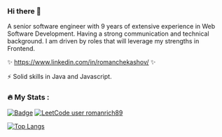### Hi there 👋
A senior software engineer with 9 years of extensive experience in Web Software Development. Having a strong communication and technical background. I am driven by roles that will leverage my strengths in Frontend.

✨ https://www.linkedin.com/in/romanchekashov/ ✨

⚡ Solid skills in Java and Javascript.

### :fire: My Stats :
[![Badge](https://cp-logo.vercel.app/codeforces/romanrich89)](https://codeforces.com/profile/romanrich89)
[![LeetCode user romanrich89](https://img.shields.io/badge/dynamic/json?style=flat&labelColor=black&color=%23ffa116&label=Solved&query=solvedOverTotal&url=https%3A%2F%2Fleetcode-badge.vercel.app%2Fapi%2Fusers%2Fromanrich89&logo=leetcode&logoColor=yellow)](https://leetcode.com/romanrich89/)

[![Top Langs](https://github-readme-stats.vercel.app/api/top-langs/?username=romanchekashov&layout=compact&theme=vision-friendly-dark)](https://github.com/anuraghazra/github-readme-stats)

<!--
**romanchekashov/romanchekashov** is a ✨ _special_ ✨ repository because its `README.md` (this file) appears on your GitHub profile.

Here are some ideas to get you started:

- 🔭 I’m currently working on ...
- 🌱 I’m currently learning ...
- 👯 I’m looking to collaborate on ...
- 🤔 I’m looking for help with ...
- 💬 Ask me about ...
- 📫 How to reach me: ...
- 😄 Pronouns: ...
- ⚡ Fun fact: ...
-->
